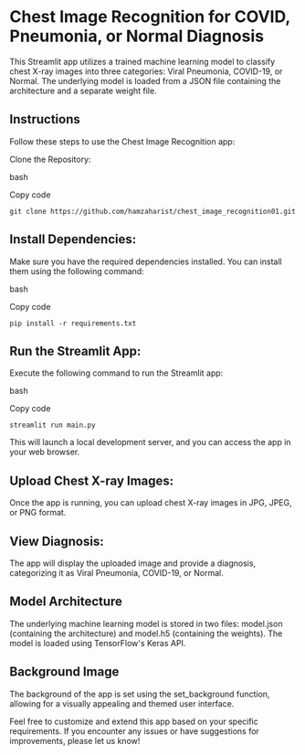 # Chest Image Recognition for COVID, Pneumonia, or Normal Diagnosis
This Streamlit app utilizes a trained machine learning model to classify chest X-ray images into three categories: Viral Pneumonia, COVID-19, or Normal. The underlying model is loaded from a JSON file containing the architecture and a separate weight file.

## Instructions
Follow these steps to use the Chest Image Recognition app:

Clone the Repository:

bash

Copy code
```
git clone https://github.com/hamzaharist/chest_image_recognition01.git
```

## Install Dependencies: 
Make sure you have the required dependencies installed. You can install them using the following command:

bash

Copy code
```
pip install -r requirements.txt
```
## Run the Streamlit App:

Execute the following command to run the Streamlit app:

bash

Copy code
```
streamlit run main.py
```
This will launch a local development server, and you can access the app in your web browser.

## Upload Chest X-ray Images:
Once the app is running, you can upload chest X-ray images in JPG, JPEG, or PNG format.

## View Diagnosis:
The app will display the uploaded image and provide a diagnosis, categorizing it as Viral Pneumonia, COVID-19, or Normal.

## Model Architecture
The underlying machine learning model is stored in two files: model.json (containing the architecture) and model.h5 (containing the weights). The model is loaded using TensorFlow's Keras API.

## Background Image
The background of the app is set using the set_background function, allowing for a visually appealing and themed user interface.

Feel free to customize and extend this app based on your specific requirements. If you encounter any issues or have suggestions for improvements, please let us know!
